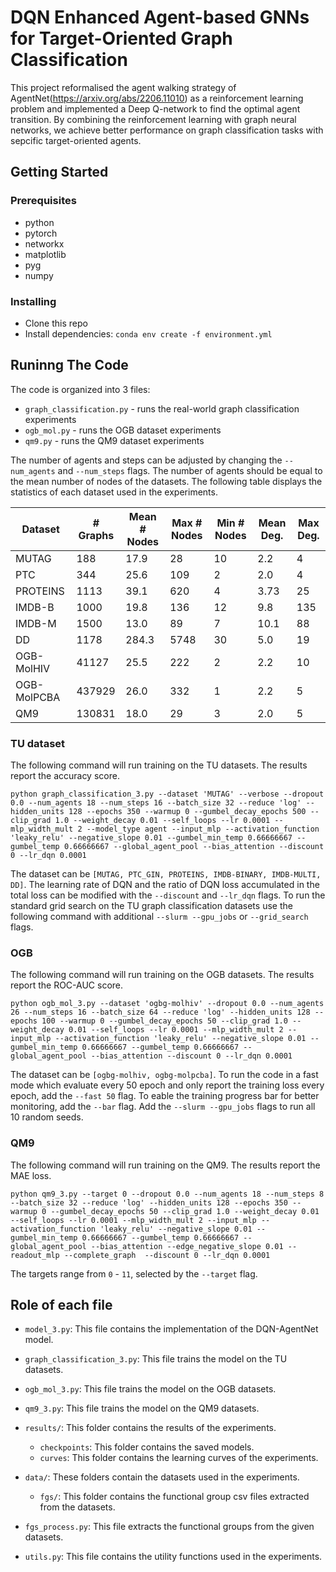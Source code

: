 # DQN Enhanced Agent-based GNNs for Target-Oriented Graph Classification
This project reformalised the agent walking strategy of AgentNet(https://arxiv.org/abs/2206.11010) as a reinforcement learning problem and implemented a Deep Q-network to find the optimal agent transition. By combining the reinforcement learning with graph neural networks, we achieve better performance on graph classification tasks with sepcific target-oriented agents.


## Getting Started

### Prerequisites
* python
* pytorch
* networkx
* matplotlib
* pyg
* numpy

### Installing
* Clone this repo
* Install dependencies: `conda env create -f environment.yml`

## Runinng The Code
The code is organized into 3 files:
* `graph_classification.py` - runs the real-world graph classification experiments
* `ogb_mol.py` - runs the OGB dataset experiments
* `qm9.py` - runs the QM9 dataset experiments

The number of agents and steps can be adjusted by changing the `--num_agents` and `--num_steps` flags. The number of agents should be equal to the mean number of nodes of the datasets. The following table displays the statistics of each dataset used in the experiments.


| Dataset      | \# Graphs | Mean \# Nodes | Max \# Nodes | Min \# Nodes | Mean Deg. | Max Deg. |
|--------------|-----------|---------------|--------------|--------------|-----------|----------|
| MUTAG        | 188       | 17.9          | 28           | 10           | 2.2       | 4        |
| PTC          | 344       | 25.6          | 109          | 2            | 2.0       | 4        |
| PROTEINS     | 1113      | 39.1          | 620          | 4            | 3.73      | 25       |
| IMDB-B       | 1000      | 19.8          | 136          | 12           | 9.8       | 135      |
| IMDB-M       | 1500      | 13.0          | 89           | 7            | 10.1      | 88       |
| DD           | 1178      | 284.3         | 5748         | 30           | 5.0       | 19       |
| OGB-MolHIV   | 41127     | 25.5          | 222          | 2            | 2.2       | 10       |
| OGB-MolPCBA  | 437929    | 26.0          | 332          | 1            | 2.2       | 5        |
| QM9          | 130831    | 18.0          | 29           | 3            | 2.0       | 5        |



### TU dataset 
The following command will run training on the TU datasets. The results report the accuracy score.

`python graph_classification_3.py --dataset 'MUTAG' --verbose --dropout 0.0 --num_agents 18 --num_steps 16 --batch_size 32 --reduce 'log' --hidden_units 128 --epochs 350 --warmup 0 --gumbel_decay_epochs 500 --clip_grad 1.0 --weight_decay 0.01 --self_loops --lr 0.0001 --mlp_width_mult 2 --model_type agent --input_mlp --activation_function 'leaky_relu' --negative_slope 0.01 --gumbel_min_temp 0.66666667 --gumbel_temp 0.66666667 --global_agent_pool --bias_attention --discount 0 --lr_dqn 0.0001`

The dataset can be `[MUTAG, PTC_GIN, PROTEINS, IMDB-BINARY, IMDB-MULTI, DD]`. The learning rate of DQN and the ratio of DQN loss accumulated in the total loss can be modified with the `--discount` and `--lr_dqn` flags.
To run the standard grid search on the TU graph classification datasets use the following command with additional `--slurm --gpu_jobs` or `--grid_search` flags.

### OGB
The following command will run training on the OGB datasets. The results report the ROC-AUC score.

`python ogb_mol_3.py --dataset 'ogbg-molhiv' --dropout 0.0 --num_agents 26 --num_steps 16 --batch_size 64 --reduce 'log' --hidden_units 128 --epochs 100 --warmup 0 --gumbel_decay_epochs 50 --clip_grad 1.0 --weight_decay 0.01 --self_loops --lr 0.0001 --mlp_width_mult 2 --input_mlp --activation_function 'leaky_relu' --negative_slope 0.01 --gumbel_min_temp 0.66666667 --gumbel_temp 0.66666667 --global_agent_pool --bias_attention --discount 0 --lr_dqn 0.0001`

The dataset can be `[ogbg-molhiv, ogbg-molpcba]`. To run the code in a fast mode which evaluate every 50 epoch and only report the training loss every epoch, add the `--fast 50` flag. To eable the training progress bar for better monitoring, add the `--bar` flag. Add the `--slurm --gpu_jobs` flags to run all 10 random seeds. 

### QM9
The following command will run training on the QM9. The results report the MAE loss.

`python qm9_3.py --target 0 --dropout 0.0 --num_agents 18 --num_steps 8 --batch_size 32 --reduce 'log' --hidden_units 128 --epochs 350 --warmup 0 --gumbel_decay_epochs 50 --clip_grad 1.0 --weight_decay 0.01 --self_loops --lr 0.0001 --mlp_width_mult 2 --input_mlp --activation_function 'leaky_relu' --negative_slope 0.01 --gumbel_min_temp 0.66666667 --gumbel_temp 0.66666667 --global_agent_pool --bias_attention --edge_negative_slope 0.01 --readout_mlp --complete_graph  --discount 0 --lr_dqn 0.0001`

The targets range from `0` - `11`, selected by the `--target` flag.

## Role of each file

- `model_3.py`: This file contains the implementation of the DQN-AgentNet model.
- `graph_classification_3.py`: This file trains the model on the TU datasets.
- `ogb_mol_3.py`: This file trains the model on the OGB datasets.
- `qm9_3.py`: This file trains the model on the QM9 datasets.

- `results/`: This folder contains the results of the experiments.
  - `checkpoints`: This folder contains the saved models.
  - `curves`: This folder contains the learning curves of the experiments.

- `data/`: These folders contain the datasets used in the experiments.
  - `fgs/`: This folder contains the functional group csv files extracted from the datasets.

- `fgs_process.py`: This file extracts the functional groups from the given datasets.
- `utils.py`: This file contains the utility functions used in the experiments.
